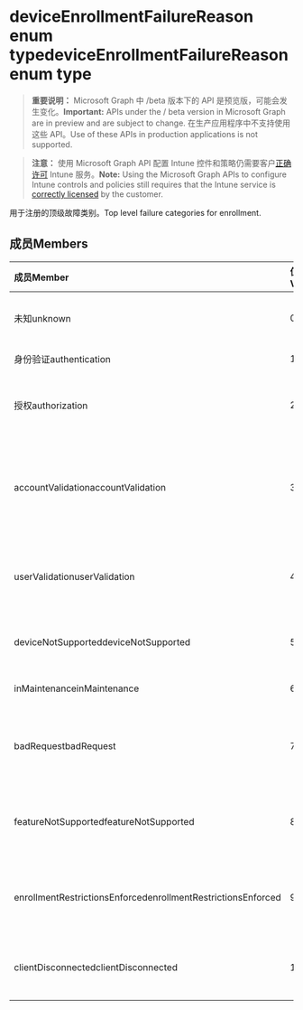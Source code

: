 # <a name="deviceenrollmentfailurereason-enum-type"></a><span data-ttu-id="9bd78-101">deviceEnrollmentFailureReason enum type</span><span class="sxs-lookup"><span data-stu-id="9bd78-101">deviceEnrollmentFailureReason enum type</span></span>

> <span data-ttu-id="9bd78-102">**重要说明：** Microsoft Graph 中 /beta 版本下的 API 是预览版，可能会发生变化。</span><span class="sxs-lookup"><span data-stu-id="9bd78-102">**Important:** APIs under the / beta version in Microsoft Graph are in preview and are subject to change.</span></span> <span data-ttu-id="9bd78-103">在生产应用程序中不支持使用这些 API。</span><span class="sxs-lookup"><span data-stu-id="9bd78-103">Use of these APIs in production applications is not supported.</span></span>

> <span data-ttu-id="9bd78-104">**注意：** 使用 Microsoft Graph API 配置 Intune 控件和策略仍需要客户[正确许可](https://go.microsoft.com/fwlink/?linkid=839381) Intune 服务。</span><span class="sxs-lookup"><span data-stu-id="9bd78-104">**Note:** Using the Microsoft Graph APIs to configure Intune controls and policies still requires that the Intune service is [correctly licensed](https://go.microsoft.com/fwlink/?linkid=839381) by the customer.</span></span>

<span data-ttu-id="9bd78-105">用于注册的顶级故障类别。</span><span class="sxs-lookup"><span data-stu-id="9bd78-105">Top level failure categories for enrollment.</span></span>
## <a name="members"></a><span data-ttu-id="9bd78-106">成员</span><span class="sxs-lookup"><span data-stu-id="9bd78-106">Members</span></span>
|<span data-ttu-id="9bd78-107">成员</span><span class="sxs-lookup"><span data-stu-id="9bd78-107">Member</span></span>|<span data-ttu-id="9bd78-108">值</span><span class="sxs-lookup"><span data-stu-id="9bd78-108">Value</span></span>|<span data-ttu-id="9bd78-109">说明</span><span class="sxs-lookup"><span data-stu-id="9bd78-109">Description</span></span>|
|:---|:---|:---|
|<span data-ttu-id="9bd78-110">未知</span><span class="sxs-lookup"><span data-stu-id="9bd78-110">unknown</span></span>|<span data-ttu-id="9bd78-111">0</span><span class="sxs-lookup"><span data-stu-id="9bd78-111">{0}</span></span>|<span data-ttu-id="9bd78-112">默认值，失败原因未知。</span><span class="sxs-lookup"><span data-stu-id="9bd78-112">Default value, failure reason is unknown.</span></span>|
|<span data-ttu-id="9bd78-113">身份验证</span><span class="sxs-lookup"><span data-stu-id="9bd78-113">authentication</span></span>|<span data-ttu-id="9bd78-114">1</span><span class="sxs-lookup"><span data-stu-id="9bd78-114">-1</span></span>|<span data-ttu-id="9bd78-115">身份验证失败</span><span class="sxs-lookup"><span data-stu-id="9bd78-115">Authentication failed</span></span>|
|<span data-ttu-id="9bd78-116">授权</span><span class="sxs-lookup"><span data-stu-id="9bd78-116">authorization</span></span>|<span data-ttu-id="9bd78-117">2</span><span class="sxs-lookup"><span data-stu-id="9bd78-117">-2</span></span>|<span data-ttu-id="9bd78-118">呼叫已通过身份验证，但未被授权注册。</span><span class="sxs-lookup"><span data-stu-id="9bd78-118">Call was authenticated, but not authorized to enroll.</span></span>|
|<span data-ttu-id="9bd78-119">accountValidation</span><span class="sxs-lookup"><span data-stu-id="9bd78-119">accountValidation</span></span>|<span data-ttu-id="9bd78-120">3</span><span class="sxs-lookup"><span data-stu-id="9bd78-120">-3</span></span>|<span data-ttu-id="9bd78-121">无法验证注册的帐户。</span><span class="sxs-lookup"><span data-stu-id="9bd78-121">Failed to validate the account for enrollment.</span></span> <span data-ttu-id="9bd78-122">（帐户已被阻止，注册未启用）</span><span class="sxs-lookup"><span data-stu-id="9bd78-122">(Account blocked, enrollment not enabled)</span></span>|
|<span data-ttu-id="9bd78-123">userValidation</span><span class="sxs-lookup"><span data-stu-id="9bd78-123">userValidation</span></span>|<span data-ttu-id="9bd78-124">4</span><span class="sxs-lookup"><span data-stu-id="9bd78-124">-4</span></span>|<span data-ttu-id="9bd78-125">用户无法验证。</span><span class="sxs-lookup"><span data-stu-id="9bd78-125">User could not be valiudated.</span></span> <span data-ttu-id="9bd78-126">（用户不存在，缺少许可证）</span><span class="sxs-lookup"><span data-stu-id="9bd78-126">(User does not exist, missing license)</span></span>|
|<span data-ttu-id="9bd78-127">deviceNotSupported</span><span class="sxs-lookup"><span data-stu-id="9bd78-127">deviceNotSupported</span></span>|<span data-ttu-id="9bd78-128">5</span><span class="sxs-lookup"><span data-stu-id="9bd78-128">-5</span></span>|<span data-ttu-id="9bd78-129">移动设备管理不支持设备。</span><span class="sxs-lookup"><span data-stu-id="9bd78-129">Device is not supported for mobile device management.</span></span>|
|<span data-ttu-id="9bd78-130">inMaintenance</span><span class="sxs-lookup"><span data-stu-id="9bd78-130">inMaintenance</span></span>|<span data-ttu-id="9bd78-131">6</span><span class="sxs-lookup"><span data-stu-id="9bd78-131">-6</span></span>|<span data-ttu-id="9bd78-132">帐户在维护中。</span><span class="sxs-lookup"><span data-stu-id="9bd78-132">Account is in maintenance.</span></span>|
|<span data-ttu-id="9bd78-133">badRequest</span><span class="sxs-lookup"><span data-stu-id="9bd78-133">badRequest</span></span>|<span data-ttu-id="9bd78-134">7</span><span class="sxs-lookup"><span data-stu-id="9bd78-134">-7</span></span>|<span data-ttu-id="9bd78-135">客户端发送服务无法理解/不支持的请求。</span><span class="sxs-lookup"><span data-stu-id="9bd78-135">Client sent a request that is not understood/supported by the service.</span></span>|
|<span data-ttu-id="9bd78-136">featureNotSupported</span><span class="sxs-lookup"><span data-stu-id="9bd78-136">featureNotSupported</span></span>|<span data-ttu-id="9bd78-137">8</span><span class="sxs-lookup"><span data-stu-id="9bd78-137">-8</span></span>|<span data-ttu-id="9bd78-138">此帐户不支持此注册使用的功能。</span><span class="sxs-lookup"><span data-stu-id="9bd78-138">Feature(s) used by this enrollment are not supported for this account.</span></span>|
|<span data-ttu-id="9bd78-139">enrollmentRestrictionsEnforced</span><span class="sxs-lookup"><span data-stu-id="9bd78-139">enrollmentRestrictionsEnforced</span></span>|<span data-ttu-id="9bd78-140">9</span><span class="sxs-lookup"><span data-stu-id="9bd78-140">-9</span></span>|<span data-ttu-id="9bd78-141">管理员配置的注册限制阻止了此注册。</span><span class="sxs-lookup"><span data-stu-id="9bd78-141">Enrollment restrictions configured by admin blocked this enrollment.</span></span>|
|<span data-ttu-id="9bd78-142">clientDisconnected</span><span class="sxs-lookup"><span data-stu-id="9bd78-142">clientDisconnected</span></span>|<span data-ttu-id="9bd78-143">10</span><span class="sxs-lookup"><span data-stu-id="9bd78-143">-10</span></span>|<span data-ttu-id="9bd78-144">客户端超时或注册已由最终用户中止。</span><span class="sxs-lookup"><span data-stu-id="9bd78-144">Client timed out or enrollment was aborted by enduser.</span></span>|



